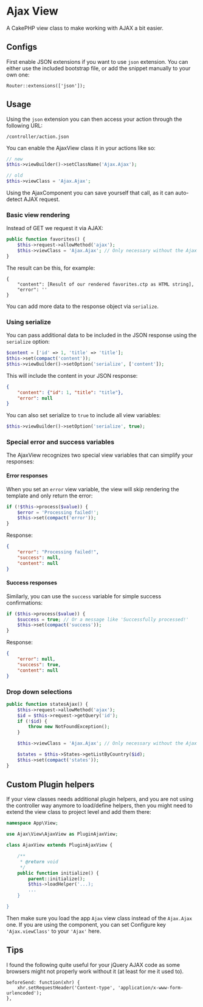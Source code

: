 # Ajax View

A CakePHP view class to make working with AJAX a bit easier.

## Configs
First enable JSON extensions if you want to use `json` extension.
You can either use the included bootstrap file, or add the snippet manually to your own one:
```
Router::extensions(['json']);
```

## Usage
Using the `json` extension you can then access your action through the following URL:
```
/controller/action.json
```

You can enable the AjaxView class it in your actions like so:
```php
// new
$this->viewBuilder()->setClassName('Ajax.Ajax');

// old
$this->viewClass = 'Ajax.Ajax';
```
Using the AjaxComponent you can save yourself that call, as it can auto-detect AJAX request.


### Basic view rendering
Instead of GET we request it via AJAX:
```php
public function favorites() {
    $this->request->allowMethod('ajax');
    $this->viewClass = 'Ajax.Ajax'; // Only necessary without the Ajax component
}
```

The result can be this, for example:
```
{
    "content": [Result of our rendered favorites.ctp as HTML string],
    "error": ''
}
```
You can add more data to the response object via `serialize`.

### Using serialize
You can pass additional data to be included in the JSON response using the `serialize` option:

```php
$content = ['id' => 1, 'title' => 'title'];
$this->set(compact('content'));
$this->viewBuilder()->setOption('serialize', ['content']);
```

This will include the content in your JSON response:
```json
{
    "content": {"id": 1, "title": "title"},
    "error": null
}
```

You can also set serialize to `true` to include all view variables:
```php
$this->viewBuilder()->setOption('serialize', true);
```

### Special error and success variables
The AjaxView recognizes two special view variables that can simplify your responses:

#### Error responses
When you set an `error` view variable, the view will skip rendering the template and only return the error:
```php
if (!$this->process($value)) {
    $error = 'Processing failed!';
    $this->set(compact('error'));
}
```

Response:
```json
{
    "error": "Processing failed!",
    "success": null,
    "content": null
}
```

#### Success responses
Similarly, you can use the `success` variable for simple success confirmations:
```php
if ($this->process($value)) {
    $success = true; // Or a message like 'Successfully processed!'
    $this->set(compact('success'));
}
```

Response:
```json
{
    "error": null,
    "success": true,
    "content": null
}
```


### Drop down selections
```php
public function statesAjax() {
    $this->request->allowMethod('ajax');
    $id = $this->request->getQuery('id');
    if (!$id) {
        throw new NotFoundException();
    }

    $this->viewClass = 'Ajax.Ajax'; // Only necessary without the Ajax component

    $states = $this->States->getListByCountry($id);
    $this->set(compact('states'));
}
```

## Custom Plugin helpers
If your view classes needs additional plugin helpers, and you are not using the controller way anymore to load/define helpers, then you might need to extend the view class to project level and add them there:
```php
namespace App\View;

use Ajax\View\AjaxView as PluginAjaxView;

class AjaxView extends PluginAjaxView {

    /**
     * @return void
     */
    public function initialize() {
        parent::initialize();
        $this->loadHelper('...);
        ...
    }

}
```
Then make sure you load the app `Ajax` view class instead of the `Ajax.Ajax` one.
If you are using the component, you can set Configure key `'Ajax.viewClass'` to your `'Ajax'` here.

## Tips
I found the following quite useful for your jQuery AJAX code as some browsers might not properly work without it (at least for me it used to).
```
beforeSend: function(xhr) {
    xhr.setRequestHeader('Content-type', 'application/x-www-form-urlencoded');
},
```
